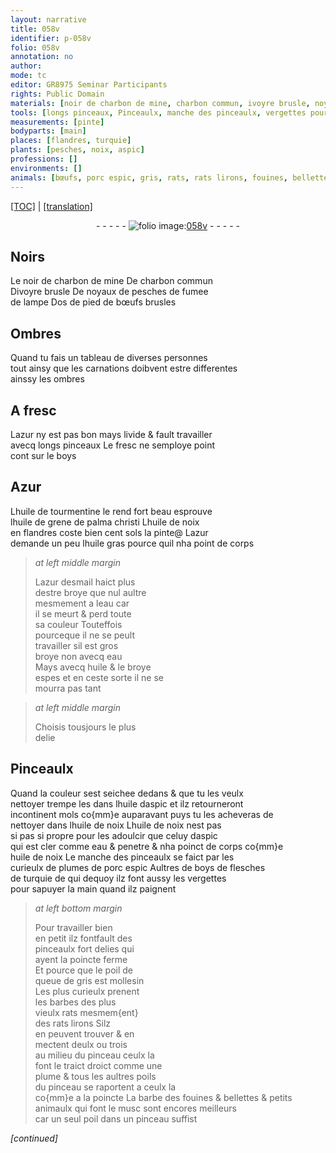 ```yaml
---
layout: narrative
title: 058v
identifier: p-058v
folio: 058v
annotation: no
author:
mode: tc
editor: GR8975 Seminar Participants
rights: Public Domain
materials: [noir de charbon de mine, charbon commun, ivoyre brusle, noyaux de pesches, fumee de lampe, os de pied de bœufs brusles, azur, boys, Azur, huile de tourmentine, huile de grene de palma christi, huile de noix, huile gras, azur desmail, eau, huile, huile daspic, aspic, plumes de porc espic, boys de flesches de turquie, poil de queue de gris, barbes des plus vieulx rats, plume, poils, barbe des fouines & bellettes & petits animaulx qui font le musc, musc, poil]
tools: [longs pinceaux, Pinceaulx, manche des pinceaulx, vergettes pour sapuyer la main quand ilz paignent, pinceaulx fort delies qui ayent la poincte ferme, pinceau, plume]
measurements: [pinte]
bodyparts: [main]
places: [flandres, turquie]
plants: [pesches, noix, aspic]
professions: []
environments: []
animals: [bœufs, porc espic, gris, rats, rats lirons, fouines, bellettes]
---
```


<p><a href="{{ site.baseurl }}/diplomatic/">[TOC]</a> | <a href="{{ site.baseurl }}/texts/p-058v_tl/" target="_blank">[translation]</a></p><div class="folio" align="center">- - - - - <a href="http://gallica.bnf.fr/ark:/12148/btv1b10500001g/f122.item." target="_blank"><img src="https://cu-mkp.github.io/2017-workshop-edition/assets/photo-icon.png" alt="folio image: " style="display:inline-block; margin-bottom:-3px;"/>058v</a> - - - - - </div>  
  

## Noirs

 
Le <span class="m">noir de charbon de mine</span> De <span class="m">charbon commun</span><br/> D<span class="m">ivoyre brusle</span> De <span class="m">noyaux de <span class="pa">pesches</span></span> de <span class="m">fumee<br/> de lampe</span> D<span class="m">os de pied de <span class="al">bœufs</span> brusles</span>
 
 
  

## Ombres

 
Quand tu fais un tableau de diverses personnes<br/> tout ainsy que les carnations doibvent estre differentes<br/> ainssy les ombres

 
  

## A fresc

 
L<span class="m">azur</span> ny est pas bon mays livide & fault travailler<br/> avecq <span class="tl">longs pinceaux</span> Le fresc ne semploye point<br/> <span class="del">cont</span> sur le <span class="m">boys</span>
 
 
  

## <span class="m">Azur</span>

 
L<span class="m">huile de tourmentine</span> le rend fort beau esprouve<br/> l<span class="m">huile de grene de palma christi</span> L<span class="m">huile de <span class="pa">noix</span></span><br/> en <span class="pl">flandres</span> coste bien cent <span class="cn">sols</span> la <span class="ms">pinte</span>@ L<span class="m">azur</span><br/> demande un peu l<span class="m">huile gras</span> pource quil nha point de corps
 
> *at left middle margin*
> 
> 
>   L<span class="m">azur desmail</span> haict plus<br/> destre broye que nul aultre<br/> mesmement a l<span class="m">eau</span> car<br/> il se meurt & perd toute<br/> sa couleur Touteffois<br/> pourceque il ne se peult<br/> travailler sil est gros<br/> broye non avecq <span class="m">eau</span><br/> Mays avecq <span class="m">huile</span> & le broye<br/> espes et en ceste sorte il ne se<br/> mourra pas tant 
 
> *at left middle margin*
> 
> 
>   Choisis tousjours le plus<br/> delie
 
 
  

## <span class="tl">Pinceaulx</span>

 
Quand la couleur sest seichee dedans & que tu les veulx<br/> nettoyer trempe les dans l<span class="m">huile d<span class="pa">aspic</span></span> et ilz retourneront<br/> incontinent mols co{mm}e auparavant puys tu les acheveras de<br/> nettoyer dans l<span class="m">huile de <span class="pa">noix</span></span> L<span class="m">huile de <span class="pa">noix</span></span> nest pas<br/> <span class="del">si pas</span> si propre pour les adoulcir que celuy d<span class="m"><span class="pa">aspic</span></span><br/> qui est cler comme <span class="m">eau</span> & penetre & nha poinct de corps co{mm}e<br/> <span class="m">huile de <span class="pa">noix</span></span> Le <span class="tl">manche des pinceaulx</span> se faict par les<br/> curieulx de <span class="m">plumes de <span class="al">porc espic</span></span> Aultres de <span class="m"><span class="m">boys</span> de flesches<br/> de <span class="pl">turquie</span></span> <span class="del">de qui</span> dequoy ilz font aussy les <span class="tl">vergettes<br/> pour sapuyer la <span class="bp">main</span> quand ilz paignent</span>
 
> *at left bottom margin*
> 
> 
>   Pour travailler bien<br/> en petit ilz <span class="del">font</span>fault des<br/> <span class="tl">pinceaulx fort delies qui<br/> ayent la poincte ferme</span><br/> Et pource que le <span class="m">poil de<br/> queue de <span class="al">gris</span></span> est mollesin<br/> Les plus curieulx prenent<br/> les <span class="m">barbes des plus<br/> vieulx <span class="al">rats</span></span> mesmem{ent}<br/> des <span class="al">rats lirons</span> Silz<br/> en peuvent trouver & en<br/> mectent deulx ou trois<br/> au milieu du <span class="tl">pinceau</span> ceulx la<br/> font le traict droict comme une<br/> <span class="tl"><span class="m">plume</span></span> & tous les aultres <span class="m">poils</span><br/> du <span class="tl">pinceau</span> se raportent a ceulx la<br/> co{mm}e a la poincte La <span class="m">barbe des <span class="al">fouines</span> & <span class="al">bellettes</span> & petits animaulx qui font le <span class="m">musc</span></span> sont encores meilleurs<br/> car un seul <span class="m">poil</span> dans un <span class="tl">pinceau</span> suffist
 
*[continued]*
 
